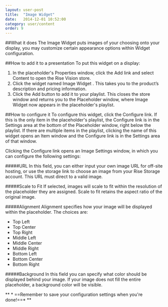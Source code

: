```yaml
---
layout: user-post
title:  "Image Widget"
date:   2014-12-01 10:52:00
category: user/content
order: 9
---
```


##What it does
The Image Widget puts images of your choosing onto your display, you may customize certain appearance options within Widget configuration. 

##How to add it to a presentation
To put this widget on a display:

1. In the placeholder's Properties window, click the Add link and select Content to open the Rise Vision store.  
2. Click the widget named Image Widget . This takes you to the product’s description and pricing information.  
3. Click the Add button to add it to your playlist.  This closes the store window and returns you to the Placeholder window, where Image Widget now appears in the placeholder's playlist.

##How to configure it
To configure this widget, click the Configure link.  If this is the only item in the placeholder's playlist, the Configure link is in the Settings area at the bottom of the Placeholder window, right below the playlist. If there are multiple items in the playlist, clicking the name of this widget opens an Item window and the Configure link is in the Settings area of that window.

Clicking the Configure link opens an Image Settings window, in which you can configure the following settings:

#####URL
In this field, you can either input your own image URL for off-site hosting, or use the storage link to choose an image from your Rise Storage account. This URL must direct to a valid image.

#####Scale to Fit
If selected, images will scale to fit within the resolution of the placeholder they are assigned. Scale to fit retains the aspect ratio of the original image.

#####Alignment
Alignment specifies how your image will be displayed within the placeholder. The choices are:
- Top Left
- Top Center
- Top Right
- Middle Left
- Middle Center
- Middle Right
- Bottom Left
- Bottom Center
- Bottom Right

#####Background
In this field you can specify what color should be displayed behind your image. If your image does not fill the entire placeholder, a background color will be visible.

** * ==Remember to save your configuration settings when you're done!==* ** 
